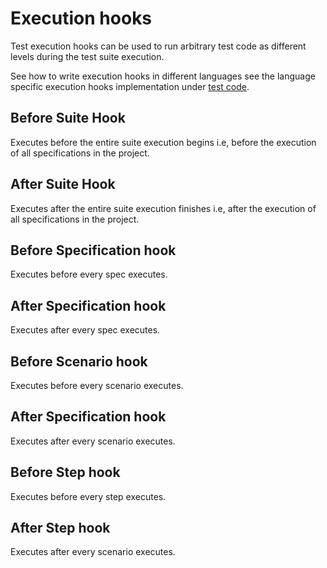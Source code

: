 # Execution hooks

Test execution hooks can be used to run arbitrary test code as different levels during the test suite execution.

See how to write execution hooks in different languages see the language specific execution hooks implementation under [test code](language_features/step_implementations.md).

## Before Suite Hook
Executes before the entire suite execution begins i.e, before the execution of all specifications in the project.

## After Suite Hook
Executes after the entire suite execution finishes i.e, after the execution of all specifications in the project.

## Before Specification hook
Executes before every spec executes.

## After Specification hook
Executes after every spec executes.

## Before Scenario hook
Executes before every scenario executes.

## After Specification hook
Executes after every scenario executes.

## Before Step hook
Executes before every step executes.

## After Step hook
Executes after every scenario executes.
